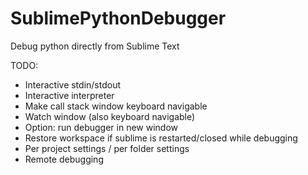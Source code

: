 SublimePythonDebugger
=====================

Debug python directly from Sublime Text

TODO:

- Interactive stdin/stdout
- Interactive interpreter
- Make call stack window keyboard navigable
- Watch window (also keyboard navigable)
- Option: run debugger in new window
- Restore workspace if sublime is restarted/closed while debugging
- Per project settings / per folder settings
- Remote debugging
